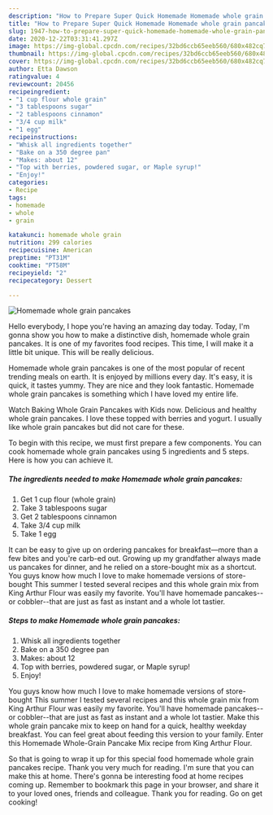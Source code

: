 ```yaml
---
description: "How to Prepare Super Quick Homemade Homemade whole grain pancakes"
title: "How to Prepare Super Quick Homemade Homemade whole grain pancakes"
slug: 1947-how-to-prepare-super-quick-homemade-homemade-whole-grain-pancakes
date: 2020-12-22T03:31:41.297Z
image: https://img-global.cpcdn.com/recipes/32bd6ccb65eeb560/680x482cq70/homemade-whole-grain-pancakes-recipe-main-photo.jpg
thumbnail: https://img-global.cpcdn.com/recipes/32bd6ccb65eeb560/680x482cq70/homemade-whole-grain-pancakes-recipe-main-photo.jpg
cover: https://img-global.cpcdn.com/recipes/32bd6ccb65eeb560/680x482cq70/homemade-whole-grain-pancakes-recipe-main-photo.jpg
author: Etta Dawson
ratingvalue: 4
reviewcount: 20456
recipeingredient:
- "1 cup flour whole grain"
- "3 tablespoons sugar"
- "2 tablespoons cinnamon"
- "3/4 cup milk"
- "1 egg"
recipeinstructions:
- "Whisk all ingredients together"
- "Bake on a 350 degree pan"
- "Makes: about 12"
- "Top with berries, powdered sugar, or Maple syrup!"
- "Enjoy!"
categories:
- Recipe
tags:
- homemade
- whole
- grain

katakunci: homemade whole grain 
nutrition: 299 calories
recipecuisine: American
preptime: "PT31M"
cooktime: "PT58M"
recipeyield: "2"
recipecategory: Dessert

---
```



![Homemade whole grain pancakes](https://img-global.cpcdn.com/recipes/32bd6ccb65eeb560/680x482cq70/homemade-whole-grain-pancakes-recipe-main-photo.jpg)

Hello everybody, I hope you're having an amazing day today. Today, I'm gonna show you how to make a distinctive dish, homemade whole grain pancakes. It is one of my favorites food recipes. This time, I will make it a little bit unique. This will be really delicious.

Homemade whole grain pancakes is one of the most popular of recent trending meals on earth. It is enjoyed by millions every day. It's easy, it is quick, it tastes yummy. They are nice and they look fantastic. Homemade whole grain pancakes is something which I have loved my entire life.

Watch Baking Whole Grain Pancakes with Kids now. Delicious and healthy whole grain pancakes. I love these topped with berries and yogurt. I usually like whole grain pancakes but did not care for these.


To begin with this recipe, we must first prepare a few components. You can cook homemade whole grain pancakes using 5 ingredients and 5 steps. Here is how you can achieve it.

<!--inarticleads1-->

##### The ingredients needed to make Homemade whole grain pancakes:

1. Get 1 cup flour (whole grain)
1. Take 3 tablespoons sugar
1. Get 2 tablespoons cinnamon
1. Take 3/4 cup milk
1. Take 1 egg


It can be easy to give up on ordering pancakes for breakfast—more than a few bites and you&#39;re carb-ed out. Growing up my grandfather always made us pancakes for dinner, and he relied on a store-bought mix as a shortcut. You guys know how much I love to make homemade versions of store-bought This summer I tested several recipes and this whole grain mix from King Arthur Flour was easily my favorite. You&#39;ll have homemade pancakes--or cobbler--that are just as fast as instant and a whole lot tastier. 

<!--inarticleads2-->

##### Steps to make Homemade whole grain pancakes:

1. Whisk all ingredients together
1. Bake on a 350 degree pan
1. Makes: about 12
1. Top with berries, powdered sugar, or Maple syrup!
1. Enjoy!


You guys know how much I love to make homemade versions of store-bought This summer I tested several recipes and this whole grain mix from King Arthur Flour was easily my favorite. You&#39;ll have homemade pancakes--or cobbler--that are just as fast as instant and a whole lot tastier. Make this whole grain pancake mix to keep on hand for a quick, healthy weekday breakfast. You can feel great about feeding this version to your family. Enter this Homemade Whole-Grain Pancake Mix recipe from King Arthur Flour. 

So that is going to wrap it up for this special food homemade whole grain pancakes recipe. Thank you very much for reading. I'm sure that you can make this at home. There's gonna be interesting food at home recipes coming up. Remember to bookmark this page in your browser, and share it to your loved ones, friends and colleague. Thank you for reading. Go on get cooking!
